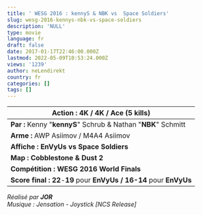```yaml
---
title: ' WESG 2016 : kennyS & NBK vs  Space Soldiers'
slug: wesg-2016-kennys-nbk-vs-space-soldiers
description: 'NULL'
type: movie
language: fr
draft: false
date: 2017-01-17T22:46:00.000Z
lastmod: 2022-05-09T10:53:24.000Z
views: '1239'
author: neLendirekt
country: fr
categories: []
tags: []
---
```

| **Action :** 4K / 4K / Ace (5 kills)                                  |
| --------------------------------------------------------------------- |
| **Par :** Kenny "**kennyS**" Schrub & Nathan "**NBK**" Schmitt        |
| **Arme :** AWP Asiimov / M4A4 Asiimov                                 |
| **Affiche : EnVyUs** **vs Space Soldiers**                            |
| **Map : Cobblestone & Dust 2**                                        |
| **Compétition : WESG 2016 World Finals**                              |
| **Score final : 22**\-**19** pour **EnVyUs / 16\-14** pour **EnVyUs** |

  
_Réalisé par **JOR**_  
_Musique : Jensation - Joystick \[NCS Release\]_
